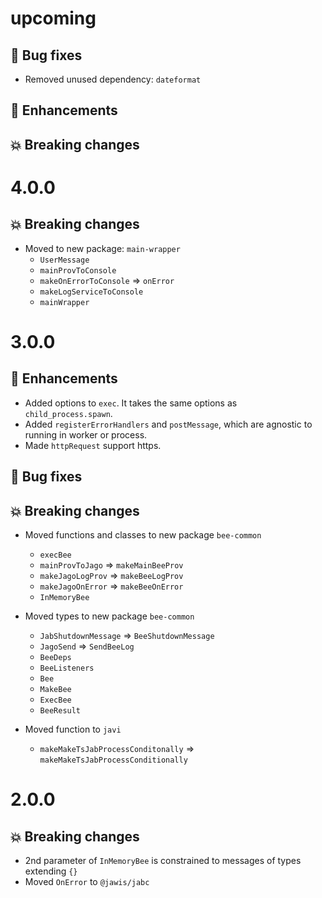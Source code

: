 # upcoming

## :bug: Bug fixes

- Removed unused dependency: `dateformat`

## :tada: Enhancements

## :boom: Breaking changes

# 4.0.0

## :boom: Breaking changes

- Moved to new package: `main-wrapper`
  - `UserMessage`
  - `mainProvToConsole`
  - `makeOnErrorToConsole` => `onError`
  - `makeLogServiceToConsole`
  - `mainWrapper`

# 3.0.0

## :tada: Enhancements

- Added options to `exec`. It takes the same options as `child_process.spawn`.
- Added `registerErrorHandlers` and `postMessage`, which are agnostic to running
  in worker or process.
- Made `httpRequest` support https.

## :bug: Bug fixes

## :boom: Breaking changes

- Moved functions and classes to new package `bee-common`

  - `execBee`
  - `mainProvToJago` => `makeMainBeeProv`
  - `makeJagoLogProv` => `makeBeeLogProv`
  - `makeJagoOnError` => `makeBeeOnError`
  - `InMemoryBee`

- Moved types to new package `bee-common`

  - `JabShutdownMessage` => `BeeShutdownMessage`
  - `JagoSend` => `SendBeeLog`
  - `BeeDeps`
  - `BeeListeners`
  - `Bee`
  - `MakeBee`
  - `ExecBee`
  - `BeeResult`

- Moved function to `javi`
  - `makeMakeTsJabProcessConditonally` => `makeMakeTsJabProcessConditionally`

# 2.0.0

## :boom: Breaking changes

- 2nd parameter of `InMemoryBee` is constrained to messages of types extending
  `{}`
- Moved `OnError` to `@jawis/jabc`
